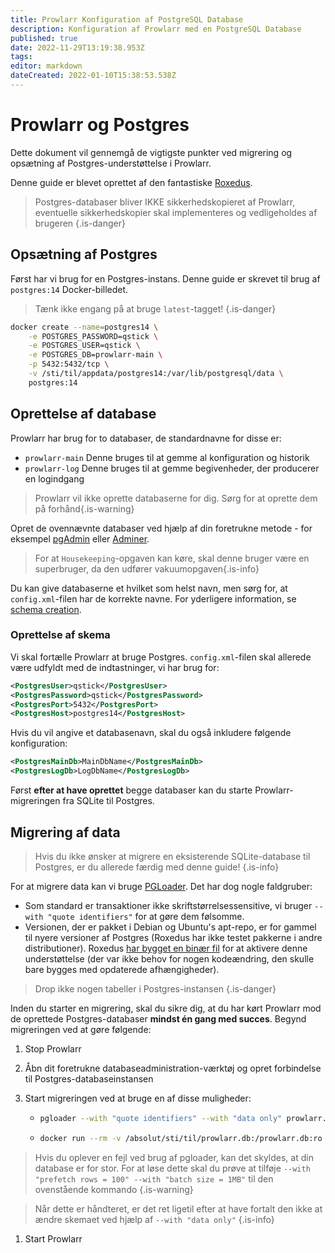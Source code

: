 ```yaml
---
title: Prowlarr Konfiguration af PostgreSQL Database
description: Konfiguration af Prowlarr med en PostgreSQL Database
published: true
date: 2022-11-29T13:19:38.953Z
tags: 
editor: markdown
dateCreated: 2022-01-10T15:38:53.538Z
---
```


# Prowlarr og Postgres

Dette dokument vil gennemgå de vigtigste punkter ved migrering og opsætning af Postgres-understøttelse i Prowlarr.

Denne guide er blevet oprettet af den fantastiske [Roxedus](https://github.com/Roxedus).

> Postgres-databaser bliver IKKE sikkerhedskopieret af Prowlarr, eventuelle sikkerhedskopier skal implementeres og vedligeholdes af brugeren
{.is-danger}

## Opsætning af Postgres

Først har vi brug for en Postgres-instans. Denne guide er skrevet til brug af `postgres:14` Docker-billedet.

> Tænk ikke engang på at bruge `latest`-tagget! {.is-danger}

```bash
docker create --name=postgres14 \
    -e POSTGRES_PASSWORD=qstick \
    -e POSTGRES_USER=qstick \
    -e POSTGRES_DB=prowlarr-main \
    -p 5432:5432/tcp \
    -v /sti/til/appdata/postgres14:/var/lib/postgresql/data \
    postgres:14
```

## Oprettelse af database

Prowlarr har brug for to databaser, de standardnavne for disse er:

- `prowlarr-main`   Denne bruges til at gemme al konfiguration og historik
- `prowlarr-log`    Denne bruges til at gemme begivenheder, der producerer en logindgang

> Prowlarr vil ikke oprette databaserne for dig. Sørg for at oprette dem på forhånd{.is-warning}

Opret de ovennævnte databaser ved hjælp af din foretrukne metode - for eksempel [pgAdmin](https://www.pgadmin.org/) eller [Adminer](https://www.adminer.org/).

> For at `Housekeeping`-opgaven kan køre, skal denne bruger være en superbruger, da den udfører vakuumopgaven{.is-info}

Du kan give databaserne et hvilket som helst navn, men sørg for, at `config.xml`-filen har de korrekte navne. For yderligere information, se [schema creation](/prowlarr/postgres-setup#schema-creation).

### Oprettelse af skema

Vi skal fortælle Prowlarr at bruge Postgres. `config.xml`-filen skal allerede være udfyldt med de indtastninger, vi har brug for:

```xml
<PostgresUser>qstick</PostgresUser>
<PostgresPassword>qstick</PostgresPassword>
<PostgresPort>5432</PostgresPort>
<PostgresHost>postgres14</PostgresHost>
```

Hvis du vil angive et databasenavn, skal du også inkludere følgende konfiguration:

```xml
<PostgresMainDb>MainDbName</PostgresMainDb>
<PostgresLogDb>LogDbName</PostgresLogDb>
```

Først **efter at have oprettet** begge databaser kan du starte Prowlarr-migreringen fra SQLite til Postgres.

## Migrering af data

> Hvis du ikke ønsker at migrere en eksisterende SQLite-database til Postgres, er du allerede færdig med denne guide! {.is-info}

For at migrere data kan vi bruge [PGLoader](https://github.com/dimitri/pgloader). Det har dog nogle faldgruber:

- Som standard er transaktioner ikke skriftstørrelsessensitive, vi bruger `--with "quote identifiers"` for at gøre dem følsomme.
- Versionen, der er pakket i Debian og Ubuntu's apt-repo, er for gammel til nyere versioner af Postgres (Roxedus har ikke testet pakkerne i andre distributioner).
  Roxedus [har bygget en binær fil](https://github.com/Roxedus/Pgloader-bin) for at aktivere denne understøttelse (der var ikke behov for nogen kodeændring, den skulle bare bygges med opdaterede afhængigheder).

> Drop ikke nogen tabeller i Postgres-instansen {.is-danger}

Inden du starter en migrering, skal du sikre dig, at du har kørt Prowlarr mod de oprettede Postgres-databaser **mindst én gang med succes**. Begynd migreringen ved at gøre følgende:

1. Stop Prowlarr
1. Åbn dit foretrukne databaseadministration-værktøj og opret forbindelse til Postgres-databaseinstansen
1. Start migreringen ved at bruge en af disse muligheder:

    - ```bash
      pgloader --with "quote identifiers" --with "data only" prowlarr.db 'postgresql://qstick:qstick@localhost/prowlarr-main'
      ```

    - ```bash
      docker run --rm -v /absolut/sti/til/prowlarr.db:/prowlarr.db:ro --network=host ghcr.io/roxedus/pgloader --with "quote identifiers" --with "data only" /prowlarr.db "postgresql://qstick:qstick@localhost/prowlarr-main"
      ```

  > Hvis du oplever en fejl ved brug af pgloader, kan det skyldes, at din database er for stor. For at løse dette skal du prøve at tilføje `--with "prefetch rows = 100" --with "batch size = 1MB"` til den ovenstående kommando
  {.is-warning}

  > Når dette er håndteret, er det ret ligetil efter at have fortalt den ikke at ændre skemaet ved hjælp af `--with "data only"`
  {.is-info}

1. Start Prowlarr